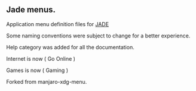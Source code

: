 ## Jade menus.

Application menu definition files for [JADE](https://github.com/codesardine/Jadesktop)

Some naming conventions were subject to change for a better experience.

Help category was added for all the documentation.

Internet is now ( Go Online )

Games is now ( Gaming )

Forked from manjaro-xdg-menu.


